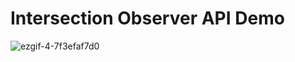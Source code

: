 # Intersection Observer API Demo

![ezgif-4-7f3efaf7d0](https://user-images.githubusercontent.com/178548/41196457-0402bab8-6c17-11e8-8b8d-e2be04798f8c.gif)
